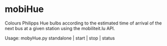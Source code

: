 # mobiHue
Colours Philipps Hue bulbs according to the estimated time of arrival of the next bus at a given station using the mobiliteit.lu API.

Usage:
mobyHue.py standalone | start | stop | status
